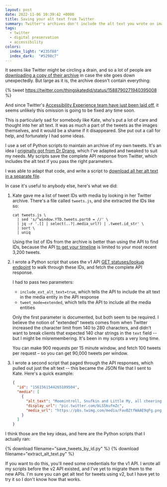 ```yaml
---
layout: post
date: 2022-11-06 10:39:42 +0000
title: Saving your alt text from Twitter
summary: Twitter's archives don't include the alt text you wrote on images, but you can save a copy with their API.
tags:
  - twitter
  - digital preservation
  - accessibility
colors:
  index_light: "#235f88"
  index_dark:  "#5298c7"
---
```


<!-- Card from https://wellcomecollection.org/works/yghm43ap/items, public domain -->

It seems like Twitter might be circling a drain, and so a lot of people are [downloading a copy of their archive][download] in case the site goes down unexpectedly.
But large as it is, the archive doesn't contain everything:

{% tweet https://twitter.com/thingskatedid/status/1588790271940395008 %}

And since Twitter's [Accessibility Experience team have just been laid off][a11y], it seems unlikely this omission is going to be fixed any time soon.

This is particularly sad for somebody like Kate, who's put a lot of care and thought into her alt text.
It was as much a part of the tweets as the images themselves, and it would be a shame if it disappeared.
She put out a call for help, and fortunately I had some ideas.

I use a set of Python scripts to maintain an archive of my own tweets.
It's an idea I [originally got from Dr Drang][drang], which I've adapted and tweaked to suit my needs.
My scripts save the complete API response from Twitter, which includes the alt text if you pass the right parameters.

I was able to adapt that code, and write a script to [download all her alt text in a separate file][success].

In case it's useful to anybody else, here's what we did:

1.  Kate gave me a list of tweet IDs with media by looking in her Twitter archive.
    There's a file called `tweets.js`, and she extracted the IDs like so:

    ```shell
    cat tweets.js \
      | sed 's/^window.YTD.tweets.part0 = //' \
      | jq -r '.[] | select(..?|.media_url?) | .tweet.id_str' \
      | sort \
      | uniq
    ```

    Using the list of IDs from the archive is better than using the API to find IDs, because the API [to get your timeline][timeline] is limited to your most recent 3,200 tweets.

2.  I wrote a Python script that uses the v1 API [GET statuses/lookup endpoint][lookup] to walk through these IDs, and fetch the complete API response.

    I had to pass two parameters:

    *   `include_ext_alt_text=true`, which tells the API to include the alt text in the media entity in the API response
    *   `tweet_mode=extended`, which tells the API to include all the media entities

    Only the first parameter is documented, but both seem to be required.
    I believe the notion of "extended" tweets comes from when Twitter increased the character limit from 140 to 280 characters, and didn't want to break clients that expected 140 char strings in the `text` field -- but I might be misremembering.
    It's been in my scripts a very long time.

    You can make 900 requests per 15 minute window, and fetch 100 tweets per request – so you can get 90,000 tweets per window.

3.  I wrote a second script that paged through the API responses, which pulled out just the alt text -- this became the JSON file that I sent to Kate.
    Here's a quick example:

    ```json
    {
      "id": "1561561544265109504",
      "media": [
        {
          "alt_text": "Moomintroll, Snufkin and Little My, all cheering \"Happy Birthday Kate!\" with their hands in the air. Well okay Little My isn't, she is scowling but she is happy inside. They are very dotty - they are drawn with 2 by 4 grids of braille characters, in a number of colours - Moomintroll is white, Snufkin has greens and yellow clothes, with an orange feather in his hat, Little My has orange hair, a red dress and a pink bow. The colour is blocky, because each 2 by 4 braille character can on have one colour of dots. The happy birthday message is rainbow colours. The overall effect of bright coloured dots on a dark background is kind of like the Lights Alive toy from the 80s, where you pressed a tool into a black plastic grid to light up each pixel by opening a mask and letting the light through. Happy birthday!!!",
          "display_url": "pic.twitter.com/bLS5kufmZc",
          "media_url": "https://pbs.twimg.com/media/FavBZtfWAAE9qFg.png"
        }
      ]
    }
    ```

I think those are the key ideas, and here are the Python scripts that I actually ran:

<style>
  .download {
    width: 250px;
  }
</style>

{% download filename="save_tweets_by_id.py" %}
{% download filename="extract_alt_text.py" %}

If you want to do this, you'll need some credentials for the v1 API.
I wrote all my scripts before the v2 API existed, and I've yet to migrate them to the new APIs.
I'm sure you can get alt text for tweets using v2, but I have yet to try it so I don't know how that works.

[timeline]: https://developer.twitter.com/en/docs/twitter-api/v1/tweets/timelines/api-reference/get-statuses-user_timeline
[lookup]: https://developer.twitter.com/en/docs/twitter-api/v1/tweets/post-and-engage/api-reference/get-statuses-lookup
[download]: https://help.twitter.com/en/managing-your-account/how-to-download-your-twitter-archive
[a11y]: https://twitter.com/gerardkcohen/status/1588584459779321857
[drang]: https://www.leancrew.com/all-this/2012/07/archiving-tweets-without-ifttt/
[success]: https://twitter.com/thingskatedid/status/1588980394497822720
